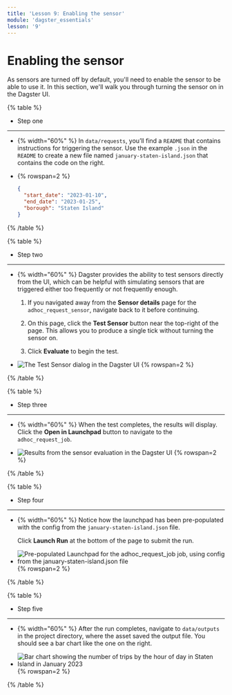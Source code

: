 ```yaml
---
title: 'Lesson 9: Enabling the sensor'
module: 'dagster_essentials'
lesson: '9'
---
```


# Enabling the sensor

As sensors are turned off by default, you'll need to enable the sensor to be able to use it. In this section, we'll walk you through turning the sensor on in the Dagster UI.

{% table %}

- Step one

---

- {% width="60%" %}
  In `data/requests`, you’ll find a `README` that contains instructions for triggering the sensor. Use the example `.json` in the `README` to create a new file named `january-staten-island.json` that contains the code on the right.

- {% rowspan=2 %}
  ```json
  {
    "start_date": "2023-01-10",
    "end_date": "2023-01-25",
    "borough": "Staten Island"
  }
  ```

{% /table %}

{% table %}

- Step two

---

- {% width="60%" %}
  Dagster provides the ability to test sensors directly from the UI, which can be helpful with simulating sensors that are triggered either too frequently or not frequently enough.

  1. If you navigated away from the **Sensor details** page for the `adhoc_request_sensor`, navigate back to it before continuing.

  2. On this page, click the **Test Sensor** button near the top-right of the page. This allows you to produce a single tick without turning the sensor on.

  3. Click **Evaluate** to begin the test.

- ![The Test Sensor dialog in the Dagster UI](/images/dagster-essentials/lesson-9/ui-test-sensor-dialog.png) {% rowspan=2 %}

{% /table %}

{% table %}

- Step three

---

- {% width="60%" %}
  When the test completes, the results will display. Click the **Open in Launchpad** button to navigate to the `adhoc_request_job`.

- ![Results from the sensor evaluation in the Dagster UI](/images/dagster-essentials/lesson-9/ui-sensor-evaluation-results.png) {% rowspan=2 %}

{% /table %}

{% table %}

- Step four

---

- {% width="60%" %}
  Notice how the launchpad has been pre-populated with the config from the `january-staten-island.json` file.

  Click **Launch Run** at the bottom of the page to submit the run.

- ![Pre-populated Launchpad for the adhoc_request_job job, using config from the january-staten-island.json file](/images/dagster-essentials/lesson-9/ui-launchpad.png) {% rowspan=2 %}

{% /table %}

{% table %}

- Step five

---

- {% width="60%" %}
  After the run completes, navigate to `data/outputs` in the project directory, where the asset saved the output file. You should see a bar chart like the one on the right.

- ![Bar chart showing the number of trips by the hour of day in Staten Island in January 2023](/images/dagster-essentials/lesson-9/trips-graph.png) {% rowspan=2 %}

{% /table %}
